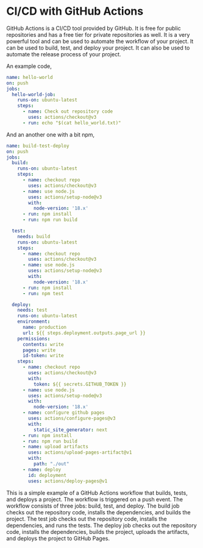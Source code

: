 # CI/CD with GitHub Actions

GitHub Actions is a CI/CD tool provided by GitHub. It is free for public repositories and has a free tier for private repositories as well. It is a very powerful tool and can be used to automate the workflow of your project. It can be used to build, test, and deploy your project. It can also be used to automate the release process of your project.

An example code,

```yml
name: hello-world
on: push
jobs: 
  hello-world-job:
    runs-on: ubuntu-latest
    steps: 
      - name: Check out repository code
        uses: actions/checkout@v3
      - run: echo "$(cat hello_world.txt)"
```

And an another one with a bit npm,

```yml
name: build-test-deploy
on: push
jobs: 
  build:
    runs-on: ubuntu-latest
    steps: 
      - name: checkout repo
        uses: actions/checkout@v3
      - name: use node.js
        uses: actions/setup-node@v3
        with:
          node-version: '18.x'
      - run: npm install
      - run: npm run build 

  test: 
    needs: build
    runs-on: ubuntu-latest
    steps: 
      - name: checkout repo
        uses: actions/checkout@v3
      - name: use node.js
        uses: actions/setup-node@v3
        with:
          node-version: '18.x'
      - run: npm install
      - run: npm test

  deploy:
    needs: test
    runs-on: ubuntu-latest
    environment: 
      name: production
      url: ${{ steps.deployment.outputs.page_url }}
    permissions: 
      contents: write
      pages: write
      id-token: write
    steps:
      - name: checkout repo
        uses: actions/checkout@v3
        with:
          token: ${{ secrets.GITHUB_TOKEN }}
      - name: use node.js
        uses: actions/setup-node@v3
        with:
          node-version: '18.x'
      - name: configure github pages
        uses: actions/configure-pages@v3
        with:
          static_site_generator: next
      - run: npm install
      - run: npm run build 
      - name: upload artifacts
        uses: actions/upload-pages-artifact@v1
        with: 
          path: "./out"
      - name: deploy
        id: deployment
        uses: actions/deploy-pages@v1
```

This is a simple example of a GitHub Actions workflow that builds, tests, and deploys a project. The workflow is triggered on a push event. The workflow consists of three jobs: build, test, and deploy. The build job checks out the repository code, installs the dependencies, and builds the project. The test job checks out the repository code, installs the dependencies, and runs the tests. The deploy job checks out the repository code, installs the dependencies, builds the project, uploads the artifacts, and deploys the project to GitHub Pages.